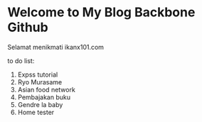 # Welcome to My Blog Backbone Github

Selamat menikmati ikanx101.com

to do list:

1. Expss tutorial
1. Ryo Murasame
1. Asian food network
1. Pembajakan buku
1. Gendre la baby
1. Home tester